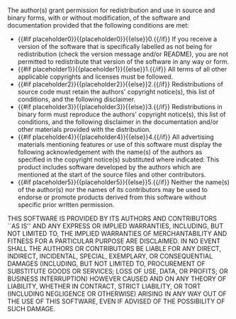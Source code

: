  The author(s) grant permission for redistribution and use in source and binary forms, with or without modification, of the software and documentation provided that the following conditions are met:

* {{#if placeholder0}}{{placeholder0}}{{else}}0.{{/if}} If you receive a version of the software that is specifically labelled as not being for redistribution (check the version message and/or README), you are not permitted to redistribute that version of the software in any way or form.
* {{#if placeholder1}}{{placeholder1}}{{else}}1.{{/if}} All terms of all other applicable copyrights and licenses must be followed.
* {{#if placeholder2}}{{placeholder2}}{{else}}2.{{/if}} Redistributions of source code must retain the authors' copyright notice(s), this list of conditions, and the following disclaimer.
* {{#if placeholder3}}{{placeholder3}}{{else}}3.{{/if}} Redistributions in binary form must reproduce the authors' copyright notice(s), this list of conditions, and the following disclaimer in the documentation and/or other materials provided with the distribution.
* {{#if placeholder4}}{{placeholder4}}{{else}}4.{{/if}} All advertising materials mentioning features or use of this software must display the following acknowledgement with the name(s) of the authors as specified in the copyright notice(s) substituted where indicated: This product includes software developed by the authors which are mentioned at the start of the source files and other contributors.
* {{#if placeholder5}}{{placeholder5}}{{else}}5.{{/if}} Neither the name(s) of the author(s) nor the names of its contributors may be used to endorse or promote products derived from this software without specific prior written permission.

 THIS SOFTWARE IS PROVIDED BY ITS AUTHORS AND CONTRIBUTORS ``AS IS'' AND ANY EXPRESS OR IMPLIED WARRANTIES, INCLUDING, BUT NOT LIMITED TO, THE IMPLIED WARRANTIES OF MERCHANTABILITY AND FITNESS FOR A PARTICULAR PURPOSE ARE DISCLAIMED. IN NO EVENT SHALL THE AUTHORS OR CONTRIBUTORS BE LIABLE FOR ANY DIRECT, INDIRECT, INCIDENTAL, SPECIAL, EXEMPLARY, OR CONSEQUENTIAL DAMAGES (INCLUDING, BUT NOT LIMITED TO, PROCUREMENT OF SUBSTITUTE GOODS OR SERVICES; LOSS OF USE, DATA, OR PROFITS; OR BUSINESS INTERRUPTION) HOWEVER CAUSED AND ON ANY THEORY OF LIABILITY, WHETHER IN CONTRACT, STRICT LIABILITY, OR TORT (INCLUDING NEGLIGENCE OR OTHERWISE) ARISING IN ANY WAY OUT OF THE USE OF THIS SOFTWARE, EVEN IF ADVISED OF THE POSSIBILITY OF SUCH DAMAGE.